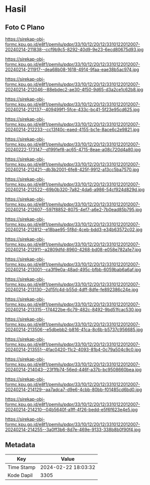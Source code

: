 # Hasil

## Foto C Plano

https://sirekap-obj-formc.kpu.go.id/e8f1/pemilu/pdpr/33/10/12/20/12/3310122012007-20240214-211838--ccf9b9c5-8292-40d9-9e23-6ecd80675d93.jpg

https://sirekap-obj-formc.kpu.go.id/e8f1/pemilu/pdpr/33/10/12/20/12/3310122012007-20240214-211917--dea68b08-1618-4914-9faa-eae38b5ac974.jpg

https://sirekap-obj-formc.kpu.go.id/e8f1/pemilu/pdpr/33/10/12/20/12/3310122012007-20240214-212046--88ebdec2-ae30-4f50-9d65-d3a2ce1c62b8.jpg

https://sirekap-obj-formc.kpu.go.id/e8f1/pemilu/pdpr/33/10/12/20/12/3310122012007-20240214-212137--409499f1-5fce-433c-bc41-5f23e95cd625.jpg

https://sirekap-obj-formc.kpu.go.id/e8f1/pemilu/pdpr/33/10/12/20/12/3310122012007-20240214-212233--cc13f40c-eaed-4155-bc1e-8ace6c2e9821.jpg

https://sirekap-obj-formc.kpu.go.id/e8f1/pemilu/pdpr/33/10/12/20/12/3310122012007-20240222-173147--d1991ef8-ac65-4715-8eae-a08c720d4a80.jpg

https://sirekap-obj-formc.kpu.go.id/e8f1/pemilu/pdpr/33/10/12/20/12/3310122012007-20240214-212421--db3b2001-6fe8-425f-9912-a13cc5ba7570.jpg

https://sirekap-obj-formc.kpu.go.id/e8f1/pemilu/pdpr/33/10/12/20/12/3310122012007-20240214-212522--69b0b320-7a82-4da6-a986-54cf924d829d.jpg

https://sirekap-obj-formc.kpu.go.id/e8f1/pemilu/pdpr/33/10/12/20/12/3310122012007-20240214-212607--597f8852-8075-4ef7-a6e2-7b0ead85b795.jpg

https://sirekap-obj-formc.kpu.go.id/e8f1/pemilu/pdpr/33/10/12/20/12/3310122012007-20240214-212812--e18bae95-5f8d-4ceb-bdd3-e34b63572c02.jpg

https://sirekap-obj-formc.kpu.go.id/e8f1/pemilu/pdpr/33/10/12/20/12/3310122012007-20240214-212911--a2809dfd-8960-4268-bd08-e058e782a1e7.jpg

https://sirekap-obj-formc.kpu.go.id/e8f1/pemilu/pdpr/33/10/12/20/12/3310122012007-20240214-213001--ca3f9e0a-48ad-495c-bfbb-6059bab6a6af.jpg

https://sirekap-obj-formc.kpu.go.id/e8f1/pemilu/pdpr/33/10/12/20/12/3310122012007-20240214-213130--2d15fc4d-b55d-4dff-8dfe-fe892386c24e.jpg

https://sirekap-obj-formc.kpu.go.id/e8f1/pemilu/pdpr/33/10/12/20/12/3310122012007-20240214-213315--174422be-6c79-482c-8492-9bd51fcac530.jpg

https://sirekap-obj-formc.kpu.go.id/e8f1/pemilu/pdpr/33/10/12/20/12/3310122012007-20240214-213506--e5dbebb2-b816-41ca-8c6b-b5737c956685.jpg

https://sirekap-obj-formc.kpu.go.id/e8f1/pemilu/pdpr/33/10/12/20/12/3310122012007-20240214-213551--4fac0420-11c2-4093-81b4-0c79a504c9c0.jpg

https://sirekap-obj-formc.kpu.go.id/e8f1/pemilu/pdpr/33/10/12/20/12/3310122012007-20240214-214043--23f1fb74-56ed-446f-a37b-bc9508660bea.jpg

https://sirekap-obj-formc.kpu.go.id/e8f1/pemilu/pdpr/33/10/12/20/12/3310122012007-20240214-214129--aa7adca7-d9e6-4cbb-80bb-f01485cd6bd0.jpg

https://sirekap-obj-formc.kpu.go.id/e8f1/pemilu/pdpr/33/10/12/20/12/3310122012007-20240214-214210--04b5640f-a1ff-4f26-bedd-e5f6f623e4e5.jpg

https://sirekap-obj-formc.kpu.go.id/e8f1/pemilu/pdpr/33/10/12/20/12/3310122012007-20240214-214255--3a0ff3b6-8d7e-469e-9133-338b8b0f90f4.jpg


## Metadata

| Key        | Value               |
| ---------- | ------------------- |
| Time Stamp | 2024-02-22 18:03:32 |
| Kode Dapil | 3305                |




